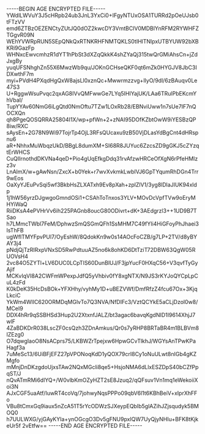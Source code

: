 -----BEGIN AGE ENCRYPTED FILE-----
YWdlLWVuY3J5cHRpb24ub3JnL3YxCi0+IFgyNTUxOSA1TURRd2pOeUJsb0tFTzVV
emd6ZTBzOEZENCtyZUtJQ0dOZ2kwcDY3VmtBClV0MDBlYnRFM2RYWHFZTGgvR09N
WEhYVWRpRUN5SEpQNkQxRTNKRHFNMTQKLS0tIHlTNlpxUTBYUW92bXBKRi9GazFp
WHNxcEwvcmhzR1dYT1hPbSt3dXZqQkkK4shZYaQj315twQrGMiAhsCn+jZdJxgBy
yuqUFSNhghZn55X6MwzWb9qu/JOKnGCHseQKF0qt6mZk0HYGJV8JbC3IDXwthF7m
myi+PVdH4PXqdHgQxW8ajsLl0xznQc+Mwwrmzzvg+lIyO/9dl/6zBAuqv0Le47S3
U+RggwWsuPvqc2qxAG8IVvQMFwwGe7LYq5IHIYajUK/LAa6TRulPbEKcmYhVbaI/
TupYYAv60NmG6iLgQtd0NmOftu7TZw1LOxRb28/EBNviUww1n7sUe7IF7nQOCXQn
qh8PgeQOSQRRA25804I1X/wp+pfWn+2+zNAI95DOfKZbtOwW9iYESBzQP8iw/RXC
sAysEn+2G78N9Wi97TojrTp4OjL3RFsQUcaxu9zB50VjDLasYdBgCnt4dHRspnu6
aR+NhhxMuWbqzUkD/BBgL8dumXM+SI68R8JUYuc6ZzcsZD9gGKJ5cZYzqtErWHCS
CuQIIrnothdDKVNa4qeD+Pio4gUqEfkgDdq31rvAfzwHRCeOfXgN6rPfeHMlzz3v
LnAlmX/w+gAwNsn/ZxcX+b0Yek+r7wvXvkmkLwbIVJ6GpTYqumRhDGn4Trr9wEos
OaXyYJEuPvSqi5wf3BkbHsZLXATxh9Ev8pXah+zplZlV1/3yg8lDlaJIUK94xldp
1j1hW56yrzDJgwgoGmndOSi1+CSAhToTnxos3YLV+MOvDcVpfTVw9oEryMHYiWaQ
RiiDKsA4ePVHrVv6ih225PAGnb8oucG80ODivrt+dK+3AEdgrzl3++1UD9B7TSao
h7LMmcTWbl7FeM/DphwzSmQSGmQFh1SsMHM7C49fYIi4HiGFoyPhJhaei3IsThFB
ugWfITMYFpvPUl7/OyEshW/8QdokKn9w0s14AOcFoCZB/g7LP+2TV/d8yBYAY3j4
pNdjQjTzRIRxpVNxSD5RwPdtuuAZ5no6k8ohKD6DtTziT72DBW63QgW05RUOVsH4
2vc84O5ZYTl+LV6DUC0LCpTIS60DunBlUJ/F3jpYucF0HXqC56+V3qvfTyGyAjif
MCKvIqVI8A2CWFmWPexpJdfQ5yVhbiv0fY8xgNTX/N9JS3rKYJoQYCpLpCuL4zFd
K0kDeK35HcDsBOk+YFXHhy/vyhMy1D+uBEZVWf/DmfRfzZ4fcu67Ox+3KjqLkciC
YkWm4WlIC620ORMDqMGlvTo7Q3NVA/NfDIFc3/VztQCYkE5aCLjDzol0w8/MCeI9
DDX4hRr9qSSBHSd3Hup2U2XtxnfJALZ/bt3agac6bavqKgdNID1I9614XhjJ7wlF
4ZaBDKDrR038LscZF0csQzh3ZDnAmkus/Qr0s7yRHP8BRTaBR4m1BLBVm8IZEzg0
O7dqwgIaoO8NsACprs75/LKBWZrTpejxw6HpwGCvTlkhJ/WGYsAnTPwKPaHagf3a
7uMeSc13/6UiBFjEFZ27pVPONoqKdD1yQOX79crI8Cy1oNuULwt8nIGb4gKZMgfo
mMnjDnDKzgdoUjxsTAw2NQxMGcli8qe5+HsjoNMA6dLlxESZDpS40bCZfPpqST/J
nQvATmRMi6dlYQ+/W0vlbKmOZyHZT2sE8Jzuq2/qQFsuv1Vn1mq1eWekoiiXoi3N
AJxCGF5uaAtf/IuwRT4coVq/7johwyNqsPPPo09qbV6l1t6KBhBeiV+xIprXhFFo
VBu8tCmxGq9iaux5nZcA51T5rYcODWzSJXeypEQbIb5glAZihJZjsqudyk5BMOQ0
h7UULWXG/yjGAyKYIa+ynOGcgO3Dv5gFNU9pxIQW7UyQjyNHIu+BFK8tKjkeUr5f
2vEtfw==
-----END AGE ENCRYPTED FILE-----

